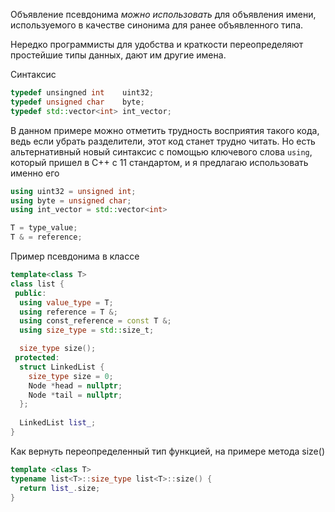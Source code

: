 Объявление псевдонима _можно использовать_ для объявления имени, используемого в качестве синонима для ранее объявленного типа.

Нередко программисты для удобства и краткости переопределяют простейшие типы данных, дают им другие имена.

Синтаксис
```c++
typedef unsingned int    uint32;  
typedef unsigned char    byte;
typedef std::vector<int> int_vector;
```
В данном примере можно отметить трудность восприятия такого кода, ведь если убрать разделители, этот код станет трудно читать. 
Но  есть альтернативный новый синтаксис с помощью ключевого слова `using`, который пришел в С++ с 11 стандартом, и я предлагаю использовать именно его
```c++
using uint32 = unsigned int;
using byte = unsigned char;
using int_vector = std::vector<int>

T = type_value;
T & = reference;
```

Пример псевдонима в классе
```c++
template<class T>
class list {
 public:
  using value_type = T;
  using reference = T &;
  using const_reference = const T &;
  using size_type = std::size_t;

  size_type size();
 protected:
  struct LinkedList {
    size_type size = 0;
    Node *head = nullptr;
    Node *tail = nullptr;
  };
  
  LinkedList list_;
}
```

Как вернуть переопределенный тип функцией, на примере метода size()
```c++
template <class T>
typename list<T>::size_type list<T>::size() {
  return list_.size;
}
```